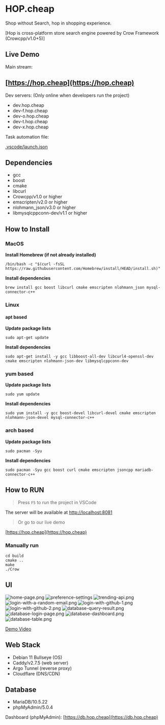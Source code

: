 # HOP.cheap

Shop without Search, hop in shopping experience.

[Hop is cross-platform store search engine powered by Crow Framework (Crowcpp/v1.0+5)]

## Live Demo

Main stream:
## [https://hop.cheap](https://hop.cheap)

Dev servers: (Only online when developers run the project)
* dev.hop.cheap
* dev-f.hop.cheap
* dev-o.hop.cheap
* dev-t.hop.cheap
* dev-x.hop.cheap


Task automation file: 

[.vscode/launch.json](.vscode/launch.json)

## Dependencies

* gcc
* boost
* cmake
* libcurl
* Crowcpp/v1.0 or higher
* emscripten/v2.0 or higher
* nlohmann_json/v3.0 or higher
* libmysqlcppconn-dev/v1.1 or higher

## How to Install
### MacOS
**Install Homebrew (if not already installed)**
```
/bin/bash -c "$(curl -fsSL https://raw.githubusercontent.com/Homebrew/install/HEAD/install.sh)"
```

**Install dependencies**
```
brew install gcc boost libcurl cmake emscripten nlohmann_json mysql-connector-c++
```

### Linux
#### apt based
**Update package lists**
```
sudo apt-get update
```

**Install dependencies**
```
sudo apt-get install -y gcc libboost-all-dev libcurl4-openssl-dev cmake emscripten nlohmann-json-dev libmysqlcppconn-dev
```


### yum based
**Update package lists**
```
sudo yum update
```

**Install dependencies**
```
sudo yum install -y gcc boost-devel libcurl-devel cmake emscripten nlohmann-json-devel mysql-connector-c++
```

### arch based
**Update package lists**
```
sudo pacman -Syu
```

**Install dependencies**
```
sudo pacman -Syu gcc boost curl cmake emscripten jsoncpp mariadb-connector-c++
```

## How to RUN

> Press `F5` to run the project in VSCode

The server will be available at [http://localhost:8081](http://localhost:8081)

> Or go to our live demo

[https://hop.cheap](https://hop.cheap)

### Manually run

```
cd build
cmake ..
make
./Crow
```

## UI

![home-page.png](screenshots/home-page.png)
![preference-settings](screenshots/preference-settings.png)
![trending-api.png](screenshots/trending-api.png)
![login-with-a-random-email.png](screenshots/login-with-a-random-email.png)
![login-with-github-1.png](screenshots/login-with-github-1.png)
![login-with-github-2.png](screenshots/login-with-github-2.png)
![database-query-result.png](screenshots/database-query-result.png)
![database-login-page.png](screenshots/database-login-page.png)
![database-dashboard.png](screenshots/database-dashboard.png)
![database-table.png](screenshots/database-table.png)

[Demo Video](screenshots/demo.mp4)

## Web Stack

* Debian 11 Bullseye (OS)
* Caddy/v2.7.5 (web server)
* Argo Tunnel (reverse proxy)
* Cloudflare (DNS/CDN)

## Database

* MariaDB/10.5.22
* phpMyAdmin/5.0.4

Dashboard (phpMyAdmin):
[https://db.hop.cheap](https://db.hop.cheap)